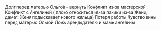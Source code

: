 Долг перед матерью Ольгой - вернуть
Конфликт из-за мастерской
Конфликт с Ангелиной ( плохо относиться из-за паники из-за Жени, дамаг: Женя подыскивает нового жильца)
Потеря работы
Чувство вины перед матерью Ольгой
Ложь арендодателю и маме ангелины


